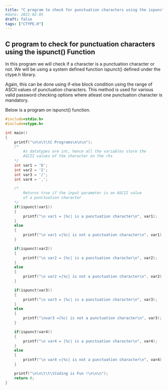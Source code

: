 ```yaml
---
title: "C program to check for punctuation characters using the ispunct() Function"
#date: 2021-02-05
draft: false
tags: ["CTYPE.H"]
---
```


## C program to check for punctuation characters using the ispunct() Function

In this program we will check if a character is a punctuation character or not. We will be using a system defined function ispunct() defined under the ctype.h library.

Again, this can be done using if-else block condition using the range of ASCII values of punctuation characters. This method is used for various valid password checking options where atleast one punctuation character is mandatory.

Below is a program on ispunct() function.

```c
#include<stdio.h>
#include<ctype.h>

int main()
{
    printf("\n\n\t\tC Programs\n\n\n");
    /*
        As datatypes are int, hence all the variables store the
        ASCII values of the character on the rhs
    */
    int var1 = 'D';
    int var2 = '2';
    int var3 = '/';
    int var4 = ',';

    /*
        Returns true if the input parameter is an ASCII value
        of a punctuation character
    */
    if(ispunct(var1))
    {
        printf("\n var1 = |%c| is a punctuation character\n", var1);
    }
    else
    {
        printf("\n var1 =|%c| is not a punctuation character\n", var1);
    }

    if(ispunct(var2))
    {
        printf("\n var2 = |%c| is a punctuation character\n", var2);
    }
    else
    {
        printf("\n var2 =|%c| is not a punctuation character\n", var2);
    }

    if(ispunct(var3))
    {
        printf("\n var3 = |%c| is a punctuation character\n", var3);
    }
    else
    {
        printf("\nvar3 =|%c| is not a punctuation character\n", var3);
    }

    if(ispunct(var4))
    {
        printf("\n var4 = |%c| is a punctuation character\n", var4);
    }
    else
    {
        printf("\n var4 =|%c| is not a punctuation character\n", var4);
    }

    printf("\n\n\t\t\tCoding is Fun !\n\n\n");
    return 0;
}
```
